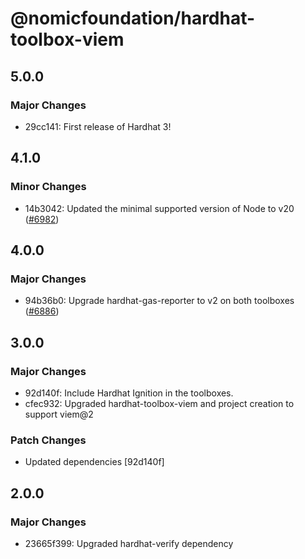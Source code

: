 # @nomicfoundation/hardhat-toolbox-viem

## 5.0.0

### Major Changes

- 29cc141: First release of Hardhat 3!

## 4.1.0

### Minor Changes

- 14b3042: Updated the minimal supported version of Node to v20 ([#6982](https://github.com/NomicFoundation/hardhat/pull/6982))

## 4.0.0

### Major Changes

- 94b36b0: Upgrade hardhat-gas-reporter to v2 on both toolboxes ([#6886](https://github.com/NomicFoundation/hardhat/pull/6886))

## 3.0.0

### Major Changes

- 92d140f: Include Hardhat Ignition in the toolboxes.
- cfec932: Upgraded hardhat-toolbox-viem and project creation to support viem@2

### Patch Changes

- Updated dependencies [92d140f]

## 2.0.0

### Major Changes

- 23665f399: Upgraded hardhat-verify dependency
